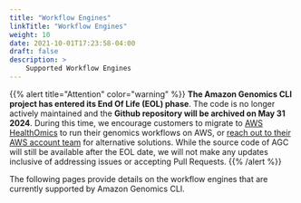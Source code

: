 ```yaml
---
title: "Workflow Engines"
linkTitle: "Workflow Engines"
weight: 10
date: 2021-10-01T17:23:58-04:00
draft: false
description: >
    Supported Workflow Engines
---
```


{{% alert title="Attention" color="warning" %}}
**The Amazon Genomics CLI project has entered its End Of Life (EOL) phase**. The code is no longer actively maintained and the **Github repository will be archived on May 31 2024**. During this time, we encourage customers to migrate to [AWS HealthOmics](https://aws.amazon.com/healthomics/) to run their genomics workflows on AWS, or [reach out to their AWS account team](https://aws.amazon.com/contact-us/?nc2=h_header) for alternative solutions. While the source code of AGC will still be available after the EOL date, we will not make any updates inclusive of addressing issues or accepting Pull Requests.
{{% /alert %}}

The following pages provide details on the workflow engines that are currently supported by Amazon Genomics CLI.


